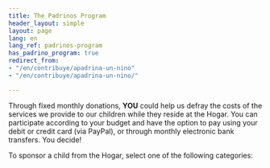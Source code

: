 ```yaml
---
title: The Padrinos Program
header_layout: simple
layout: page
lang: en
lang_ref: padrinos-program
has_padrino_program: true
redirect_from:
- "/en/contribuye/apadrina-un-nino"
- "/en/contribuye/apadrina-un-nino/"

---
```

Through fixed monthly donations, **YOU** could help us defray the costs of the services we provide to our children while they reside at the Hogar. You can participate according to your budget and have the option to pay using your debit or credit card (via PayPal), or through monthly electronic bank transfers. You decide!

To sponsor a child from the Hogar, select one of the following categories:
